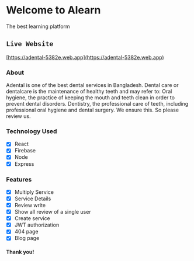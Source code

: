 # Welcome to Alearn 

The best learning platform

## `Live Website`
[https://adental-5382e.web.app](https://adental-5382e.web.app)

### About 
Adental is one of the best dental services in Bangladesh. Dental care or dentalcare is the maintenance of healthy teeth and may refer to: Oral hygiene, the practice of keeping the mouth and teeth clean in order to prevent dental disorders. Dentistry, the professional care of teeth, including professional oral hygiene and dental surgery. We ensure this. So please review us.   

### Technology Used 

- [x] React
- [x] Firebase
- [x] Node
- [x] Express

### Features 

- [x] Multiply Service
- [x] Service Details
- [x] Review write
- [x] Show all review of a single user
- [x] Create service 
- [x] JWT authorization 
- [x] 404 page
- [x] Blog page

#### Thank you!